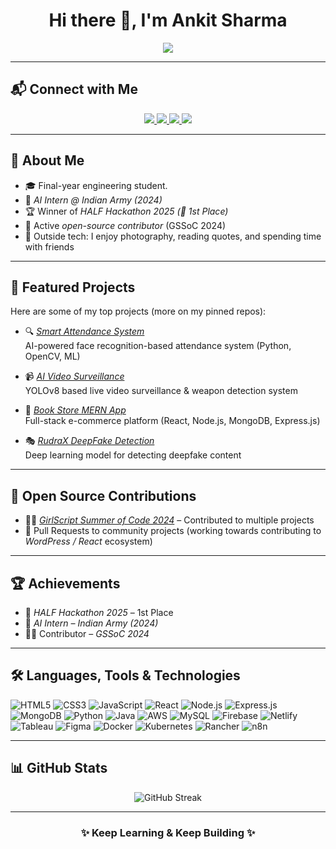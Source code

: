 <h1 align="center">Hi there 👋, I'm Ankit Sharma</h1>

<p align="center">
    <img src="https://readme-typing-svg.herokuapp.com?font=Fira+Code&weight=600&size=22&duration=3000&pause=700&color=4FC3F7&center=true&vCenter=true&width=550&lines=Full+Stack+Developer+%7C+MERN+%7C+AI%2FML;Open+Source+Contributor+%7C+Hackathon+Winner;Always+Learning+and+Exploring+New+Tech!"/>
</p>

---

## 📬 Connect with Me
<p align="center">
  <a href="https://www.linkedin.com/in/ankit-sharma-08b37a26a" target="_blank">
    <img src="https://img.shields.io/badge/LinkedIn-0A66C2?style=for-the-badge&logo=linkedin&logoColor=white" />
  </a>
  <a href="mailto:ankitsharma7805@gmail.com">
    <img src="https://img.shields.io/badge/Email-D14836?style=for-the-badge&logo=gmail&logoColor=white" />
  </a>
  <a href="https://stackoverflow.com/users/30430422/ankit-sharma" target="_blank">
    <img src="https://img.shields.io/badge/Stack%20Overflow-F48024?style=for-the-badge&logo=stackoverflow&logoColor=white" />
  </a>
  <a href="https://x.com/ankitsharma_38" target="_blank">
    <img src="https://img.shields.io/badge/X-000000?style=for-the-badge&logo=x&logoColor=white" />
  </a>
</p>


---
## 🚀 About Me
- 🎓 Final-year engineering student.  
- 💼 *AI Intern @ Indian Army (2024)*  
- 🏆 Winner of *HALF Hackathon 2025 (🥇 1st Place)*  
- 🌱 Active *open-source contributor* (GSSoC 2024)  
- 📸 Outside tech: I enjoy photography, reading quotes, and spending time with friends  

---

## 📌 Featured Projects
Here are some of my top projects (more on my pinned repos):

- 🔍 [*Smart Attendance System*](https://github.com/ankitsharma38/Smart-Attendance-System-Using-Face_Recognition)  
  AI-powered face recognition-based attendance system (Python, OpenCV, ML)  

- 📹 [*AI Video Surveillance*](https://github.com/ankitsharma38/AI-Power-Video-Surveillance-System)  
  YOLOv8 based live video surveillance & weapon detection system  

- 🛒 [*Book Store MERN App*](https://github.com/ankitsharma38/Book_Store_MERN_Project)  
  Full-stack e-commerce platform (React, Node.js, MongoDB, Express.js)  

- 🎭 [*RudraX DeepFake Detection*](https://github.com/ankitsharma38/RudraX-DeepFake-Detection)  
  Deep learning model for detecting deepfake content  

---

## 🌱 Open Source Contributions
- 👩‍💻 [*GirlScript Summer of Code 2024*](https://gssoc.girlscript.tech/) – Contributed to multiple projects  
- 🔧 Pull Requests to community projects (working towards contributing to *WordPress / React* ecosystem)  

---

## 🏆 Achievements
- 🥇 *HALF Hackathon 2025* – 1st Place  
- 🤖 *AI Intern – Indian Army (2024)*  
- 👩‍💻 Contributor – *GSSoC 2024*  

---

## 🛠 Languages, Tools & Technologies
<p align="left">
  <img alt="HTML5" src="https://img.shields.io/badge/html5-%23E34F26.svg?style=for-the-badge&logo=html5&logoColor=white"/>
  <img alt="CSS3" src="https://img.shields.io/badge/css3-%231572B6.svg?style=for-the-badge&logo=css3&logoColor=white"/>
  <img alt="JavaScript" src="https://img.shields.io/badge/javascript-F7DF1E?style=for-the-badge&logo=javascript&logoColor=black"/>
  <img alt="React" src="https://img.shields.io/badge/react-%2320232a.svg?style=for-the-badge&logo=react&logoColor=%2361DAFB"/>
  <img alt="Node.js" src="https://img.shields.io/badge/node.js-6DA55F?style=for-the-badge&logo=node.js&logoColor=white"/> 
  <img alt="Express.js" src="https://img.shields.io/badge/express.js-%23404d59.svg?style=for-the-badge&logo=express&logoColor=white"/>
  <img alt="MongoDB" src="https://img.shields.io/badge/MongoDB-%234ea94b.svg?style=for-the-badge&logo=mongodb&logoColor=white"/>
  <img alt="Python" src="https://img.shields.io/badge/python-%2314354C.svg?style=for-the-badge&logo=python&logoColor=white"/>
  <img alt="Java" src="https://img.shields.io/badge/java-%23ED8B00.svg?style=for-the-badge&logo=openjdk&logoColor=white"/>
  <img alt="AWS" src="https://img.shields.io/badge/aws-%23FF9900.svg?style=for-the-badge&logo=amazonaws&logoColor=white"/>
  <img alt="MySQL" src="https://img.shields.io/badge/mysql-%2300f.svg?style=for-the-badge&logo=mysql&logoColor=white"/>
  <img alt="Firebase" src="https://img.shields.io/badge/firebase-%23FFCA28.svg?style=for-the-badge&logo=firebase&logoColor=black"/>
  <img alt="Netlify" src="https://img.shields.io/badge/netlify-%23000000.svg?style=for-the-badge&logo=netlify&logoColor=#00C7B7"/>
  <img alt="Tableau" src="https://img.shields.io/badge/Tableau-E97627?style=for-the-badge&logo=tableau&logoColor=white"/>
  <img alt="Figma" src="https://img.shields.io/badge/figma-%23F24E1E.svg?style=for-the-badge&logo=figma&logoColor=white"/>
  
  <!-- DevOps & Automation -->
  <img alt="Docker" src="https://img.shields.io/badge/docker-%230db7ed.svg?style=for-the-badge&logo=docker&logoColor=white"/>
  <img alt="Kubernetes" src="https://img.shields.io/badge/kubernetes-%23326ce5.svg?style=for-the-badge&logo=kubernetes&logoColor=white"/>
  <img alt="Rancher" src="https://img.shields.io/badge/rancher-%230075A8.svg?style=for-the-badge&logo=rancher&logoColor=white"/>
  <img alt="n8n" src="https://img.shields.io/badge/n8n-1DBA84?style=for-the-badge&logo=n8n&logoColor=white"/>
</p>


---

## 📊 GitHub Stats
<p align="center">
  <img src="https://nirzak-streak-stats.vercel.app/?user=ankitsharma38&theme=dark&hide_border=false" alt="GitHub Streak" />
</p>

---

<h3 align="center">✨ Keep Learning & Keep Building ✨</h3>
